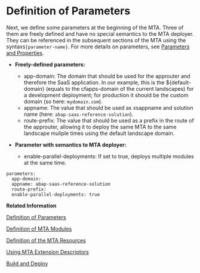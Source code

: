 <!-- loio06c0c9b8036046ef963621aafc44af98 -->

# Definition of Parameters

Next, we define some parameters at the beginning of the MTA. Three of them are freely defined and have no special semantics to the MTA deployer. They can be referenced in the subsequent sections of the MTA using the syntax`${parameter-name}`. For more details on parameters, see [Parameters and Properties](https://help.sap.com/viewer/65de2977205c403bbc107264b8eccf4b/Cloud/en-US/490c8f71e2b74bc0a59302cada66117c.html).

-   **Freely-defined parameters:**
    -   app-domain: The domain that should be used for the approuter and therefore the SaaS application. In our example, this is the $\{default-domain\} \(equals to the cfapps-domain of the current landscapes\) for a development deployment; for production it should be the custom domain \(so here: `mydomain.com`\).
    -   appname: The value that should be used as xsappname and solution name \(here: `abap-saas-reference-solution`\).
    -   route-prefix: The value that should be used as a prefix in the route of the approuter, allowing it to deploy the same MTA to the same landscape muliple times using the default landscape domain.

-   **Parameter with semantics to MTA deployer:**
    -   enable-parallel-deployments: If set to true, deploys multiple modules at the same time.


```
parameters:
  app-domain:
  appname: abap-saas-reference-solution
  route-prefix:
  enable-parallel-deployments: true

```

**Related Information**  


[Definition of Parameters](Definition_of_Parameters_06c0c9b.md)

[Definition of MTA Modules](Definition_of_MTA_Modules_af521ff.md)

[Definition of the MTA Resources](Definition_of_the_MTA_Resources_1764436.md)

[Using MTA Extension Descriptors](Using_MTA_Extension_Descriptors_383f3a3.md)

[Build and Deploy](Build_and_Deploy_faf5106.md)

